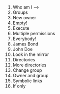 1. Who am I --> 
2. Groups 
3. New owner
4. Empty!
5. Execute 
6. Multiple permissions
7. Everybody! 
8. James Bond 
9. John Doe
10. Look in the mirror 
11. Directories 
12. More directories
13. Change group
14. Owner and group
15. Symbolic links
16. If only 

